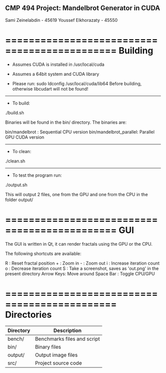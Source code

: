 CMP 494 Project: Mandelbrot Generator in CUDA
---------------------------------------------

Sami Zeinelabdin - 45619
Youssef Elkhorazaty - 45550

=============================================
Building
=============================================

- Assumes CUDA is installed in /usr/local/cuda

- Assumes a 64bit system and CUDA library

- Please run: sudo ldconfig /usr/local/cuda/lib64
  Before building, otherwise libcudart will not be found!

---------------------------------------------

- To build:

./build.sh

Binaries will be found in the bin/ directory.
The binaries are:

bin/mandelbrot         : Sequential CPU version
bin/mandelbrot_parallel: Parallel GPU CUDA version

---------------------------------------------

- To clean:

./clean.sh

---------------------------------------------

- To test the program run:

./output.sh

This will output 2 files, one from the GPU and one from the CPU in the folder output/


=============================================
GUI
=============================================

The GUI is written in Qt, it can render fractals
using the GPU or the CPU.

The following shortcuts are available:

R         : Reset fractal position
\+         : Zoom in
\-         : Zoom out
i         : Increase iteration count
o         : Decrease iteration count
S         : Take a screenshot, saves as 'out.png' in the present directory
Arrow Keys: Move around
Space Bar : Toggle CPU/GPU


=============================================
Directories
=============================================

| Directory | Description               |
|---------|-----------------------------|
| bench/  | Benchmarks files and script |
| bin/    | Binary files                |
| output/ | Output image files          |
| src/    | Project source code         |